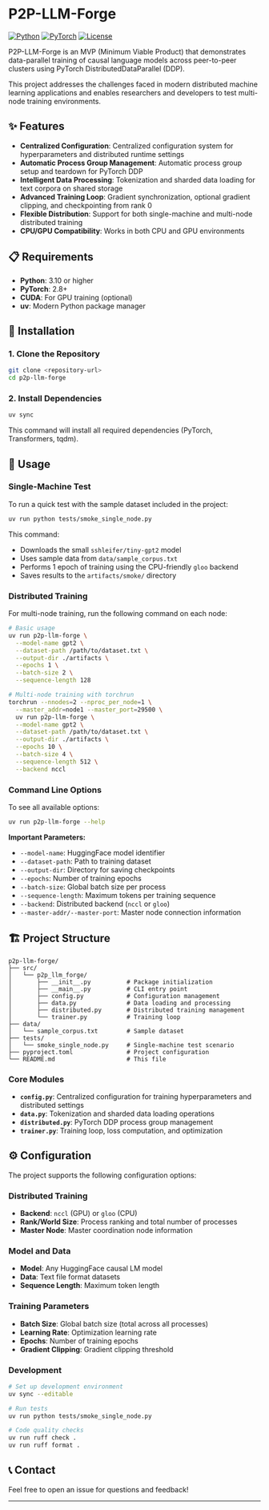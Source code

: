 # P2P-LLM-Forge

[![Python](https://img.shields.io/badge/python-3.10+-blue.svg)](https://www.python.org/)
[![PyTorch](https://img.shields.io/badge/PyTorch-2.8+-red.svg)](https://pytorch.org/)
[![License](https://img.shields.io/badge/license-MIT-green.svg)](LICENSE)

P2P-LLM-Forge is an MVP (Minimum Viable Product) that demonstrates data-parallel training of causal language models across peer-to-peer clusters using PyTorch DistributedDataParallel (DDP).

This project addresses the challenges faced in modern distributed machine learning applications and enables researchers and developers to test multi-node training environments.

## ✨ Features

- **Centralized Configuration**: Centralized configuration system for hyperparameters and distributed runtime settings
- **Automatic Process Group Management**: Automatic process group setup and teardown for PyTorch DDP
- **Intelligent Data Processing**: Tokenization and sharded data loading for text corpora on shared storage
- **Advanced Training Loop**: Gradient synchronization, optional gradient clipping, and checkpointing from rank 0
- **Flexible Distribution**: Support for both single-machine and multi-node distributed training
- **CPU/GPU Compatibility**: Works in both CPU and GPU environments

## 📋 Requirements

- **Python**: 3.10 or higher
- **PyTorch**: 2.8+
- **CUDA**: For GPU training (optional)
- **uv**: Modern Python package manager

## 🚀 Installation

### 1. Clone the Repository
```bash
git clone <repository-url>
cd p2p-llm-forge
```

### 2. Install Dependencies
```bash
uv sync
```

This command will install all required dependencies (PyTorch, Transformers, tqdm).

## 📖 Usage

### Single-Machine Test

To run a quick test with the sample dataset included in the project:

```bash
uv run python tests/smoke_single_node.py
```

This command:
- Downloads the small `sshleifer/tiny-gpt2` model
- Uses sample data from `data/sample_corpus.txt`
- Performs 1 epoch of training using the CPU-friendly `gloo` backend
- Saves results to the `artifacts/smoke/` directory

### Distributed Training

For multi-node training, run the following command on each node:

```bash
# Basic usage
uv run p2p-llm-forge \
  --model-name gpt2 \
  --dataset-path /path/to/dataset.txt \
  --output-dir ./artifacts \
  --epochs 1 \
  --batch-size 2 \
  --sequence-length 128

# Multi-node training with torchrun
torchrun --nnodes=2 --nproc_per_node=1 \
  --master_addr=node1 --master_port=29500 \
  uv run p2p-llm-forge \
  --model-name gpt2 \
  --dataset-path /path/to/dataset.txt \
  --output-dir ./artifacts \
  --epochs 10 \
  --batch-size 4 \
  --sequence-length 512 \
  --backend nccl
```

### Command Line Options

To see all available options:

```bash
uv run p2p-llm-forge --help
```

**Important Parameters:**
- `--model-name`: HuggingFace model identifier
- `--dataset-path`: Path to training dataset
- `--output-dir`: Directory for saving checkpoints
- `--epochs`: Number of training epochs
- `--batch-size`: Global batch size per process
- `--sequence-length`: Maximum tokens per training sequence
- `--backend`: Distributed backend (`nccl` or `gloo`)
- `--master-addr/--master-port`: Master node connection information

## 🏗️ Project Structure

```
p2p-llm-forge/
├── src/
│   └── p2p_llm_forge/
│       ├── __init__.py          # Package initialization
│       ├── __main__.py          # CLI entry point
│       ├── config.py            # Configuration management
│       ├── data.py              # Data loading and processing
│       ├── distributed.py       # Distributed training management
│       └── trainer.py           # Training loop
├── data/
│   └── sample_corpus.txt        # Sample dataset
├── tests/
│   └── smoke_single_node.py     # Single-machine test scenario
├── pyproject.toml               # Project configuration
└── README.md                    # This file
```

### Core Modules

- **`config.py`**: Centralized configuration for training hyperparameters and distributed settings
- **`data.py`**: Tokenization and sharded data loading operations
- **`distributed.py`**: PyTorch DDP process group management
- **`trainer.py`**: Training loop, loss computation, and optimization

## ⚙️ Configuration

The project supports the following configuration options:

### Distributed Training
- **Backend**: `nccl` (GPU) or `gloo` (CPU)
- **Rank/World Size**: Process ranking and total number of processes
- **Master Node**: Master coordination node information

### Model and Data
- **Model**: Any HuggingFace causal LM model
- **Data**: Text file format datasets
- **Sequence Length**: Maximum token length

### Training Parameters
- **Batch Size**: Global batch size (total across all processes)
- **Learning Rate**: Optimization learning rate
- **Epochs**: Number of training epochs
- **Gradient Clipping**: Gradient clipping threshold

### Development

```bash
# Set up development environment
uv sync --editable

# Run tests
uv run python tests/smoke_single_node.py

# Code quality checks
uv run ruff check .
uv run ruff format .
```

## 📞 Contact

Feel free to open an issue for questions and feedback!

---
